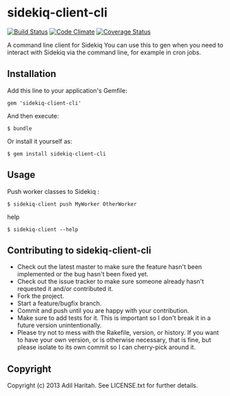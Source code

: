 # sidekiq-client-cli

[![Build Status](https://secure.travis-ci.org/didil/sidekiq-client-cli.png)](http://travis-ci.org/didil/sidekiq-client-cli]) [![Code Climate](https://codeclimate.com/github/didil/sidekiq-client-cli.png)](https://codeclimate.com/github/didil/sidekiq-client-cli) [![Coverage Status](https://coveralls.io/repos/didil/sidekiq-client-cli/badge.png)](https://coveralls.io/r/didil/sidekiq-client-cli)

A command line client for Sidekiq
You can use this to gen when you need to interact with Sidekiq via the command line, for example in cron jobs.

## Installation

Add this line to your application's Gemfile:

    gem 'sidekiq-client-cli'

And then execute:

    $ bundle

Or install it yourself as:

    $ gem install sidekiq-client-cli

## Usage

Push worker classes to Sidekiq :

    $ sidekiq-client push MyWorker OtherWorker

help

    $ sidekiq-client --help

## Contributing to sidekiq-client-cli

* Check out the latest master to make sure the feature hasn't been implemented or the bug hasn't been fixed yet.
* Check out the issue tracker to make sure someone already hasn't requested it and/or contributed it.
* Fork the project.
* Start a feature/bugfix branch.
* Commit and push until you are happy with your contribution.
* Make sure to add tests for it. This is important so I don't break it in a future version unintentionally.
* Please try not to mess with the Rakefile, version, or history. If you want to have your own version, or is otherwise necessary, that is fine, but please isolate to its own commit so I can cherry-pick around it.

## Copyright

Copyright (c) 2013 Adil Haritah. See LICENSE.txt for further details.
